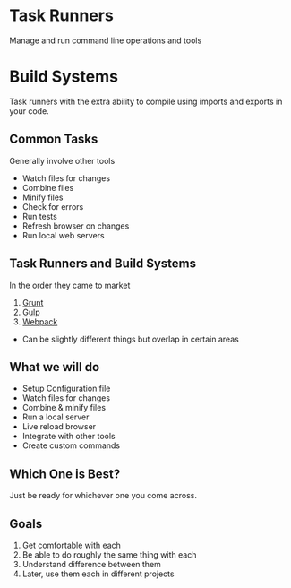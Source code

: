 # Task Runners
Manage and run command line operations and tools

# Build Systems
Task runners with the extra ability to compile using imports and exports in your code.

## Common Tasks
Generally involve other tools

* Watch files for changes
* Combine files
* Minify files
* Check for errors
* Run tests
* Refresh browser on changes
* Run local web servers

## Task Runners and Build Systems
In the order they came to market

1. [Grunt](http://gruntjs.com/)
2. [Gulp](http://gulpjs.com/)
3. [Webpack](https://webpack.github.io/)

* Can be slightly different things but overlap in certain areas

## What we will do
* Setup Configuration file
* Watch files for changes
* Combine & minify files
* Run a local server
* Live reload browser
* Integrate with other tools
* Create custom commands

## Which One is Best?
Just be ready for whichever one you come across.

## Goals
1. Get comfortable with each
2. Be able to do roughly the same thing with each
3. Understand difference between them
4. Later, use them each in different projects
